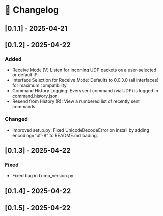 # 📜 Changelog

## [0.1.1] - 2025-04-21

## [0.1.2] - 2025-04-22
### Added
- Receive Mode (V) Listen for incoming UDP packets on a user-selected or default IP.
- Interface Selection for Receive Mode: Defaults to 0.0.0.0 (all interfaces) for maximum compatibility.
- Command History Logging: Every sent command (via UDP) is logged in command.history.json.
- Resend from History (R): View a numbered list of recently sent commands.
### Changed
- Improved setup.py: Fixed UnicodeDecodeError on install by adding encoding="utf-8" to README.md loading.

## [0.1.3] - 2025-04-22
### Fixed
- Fixed bug in bump_version.py

## [0.1.4] - 2025-04-22

## [0.1.5] - 2025-04-22
